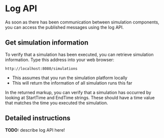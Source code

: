 # Log API

As soon as there has been communication between simulation components, you can access the published messages using the log API.

## Get simulation information

To verify that a simulation has been executed, you can retrieve simulation information. Type this address into your web browser:

```nohighlight
http://localhost:8080/simulations
```

- This assumes that you run the simulation platform locally
- This will return the information of all simulation runs this far

In the returned markup, you can verify that a simulation has occurred by looking at StartTime and EndTime strings. These should have a time value that matches the time you executed the simulation.


## Detailed instructions

**TODO:** describe log API here!
